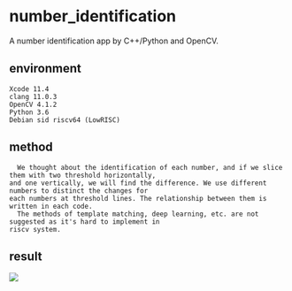 # number_identification
A number identification app by C++/Python and OpenCV.
## environment
    Xcode 11.4
    clang 11.0.3
    OpenCV 4.1.2
    Python 3.6
    Debian sid riscv64 (LowRISC)
## method
      We thought about the identification of each number, and if we slice them with two threshold horizontally,  
    and one vertically, we will find the difference. We use different numbers to distinct the changes for   
    each numbers at threshold lines. The relationship between them is written in each code.  
      The methods of template matching, deep learning, etc. are not suggested as it's hard to implement in   
    riscv system.
## result
![](https://github.com/Loow-Teech/number_identification/blob/master/results.png)
